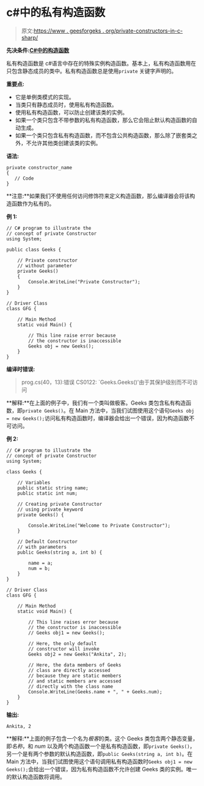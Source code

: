 # c#中的私有构造函数

> 原文:[https://www . geesforgeks . org/private-constructors-in-c-sharp/](https://www.geeksforgeeks.org/private-constructors-in-c-sharp/)

**先决条件:[C#中的构造函数](https://www.geeksforgeeks.org/c-sharp-constructors/)**

私有构造函数是 c#语言中存在的特殊实例构造函数。基本上，私有构造函数用在只包含静态成员的类中。私有构造函数总是使用`private` 关键字声明的。

**重要点:**

*   它是单例类模式的实现。
*   当类只有静态成员时，使用私有构造函数。
*   使用私有构造函数，可以防止创建该类的实例。
*   如果一个类只包含不带参数的私有构造函数，那么它会阻止默认构造函数的自动生成。
*   如果一个类只包含私有构造函数，而不包含公共构造函数，那么除了嵌套类之外，不允许其他类创建该类的实例。

**语法:**

```
private constructor_name
{
   // Code
}

```

**注意:**如果我们不使用任何访问修饰符来定义构造函数，那么编译器会将该构造函数作为私有的。

**例 1:**

```
// C# program to illustrate the
// concept of private Constructor
using System;

public class Geeks {

    // Private constructor
    // without parameter
    private Geeks()
    {
        Console.WriteLine("Private Constructor");
    }
}

// Driver Class
class GFG {

    // Main Method
    static void Main() {

        // This line raise error because
        // the constructor is inaccessible
        Geeks obj = new Geeks();
    }
}
```

**编译时错误:**

> prog.cs(40，13):错误 CS0122: `Geeks.Geeks()'由于其保护级别而不可访问

**解释:**在上面的例子中，我们有一个类叫做极客。Geeks 类包含私有构造函数，即`private Geeks()`。在 Main 方法中，当我们试图使用这个语句`Geeks obj = new Geeks();`访问私有构造函数时，编译器会给出一个错误，因为构造函数不可访问。

**例 2:**

```
// C# program to illustrate the
// concept of private Constructor
using System;

class Geeks {

    // Variables
    public static string name;
    public static int num;

    // Creating private Constructor
    // using private keyword
    private Geeks() {

        Console.WriteLine("Welcome to Private Constructor");
    }

    // Default Constructor
    // with parameters
    public Geeks(string a, int b) {

        name = a;
        num = b;
    }
}

// Driver Class
class GFG {

    // Main Method
    static void Main() {

        // This line raises error because
        // the constructor is inaccessible
        // Geeks obj1 = new Geeks();

        // Here, the only default 
        // constructor will invoke
        Geeks obj2 = new Geeks("Ankita", 2);

        // Here, the data members of Geeks
        // class are directly accessed
        // because they are static members
        // and static members are accessed 
        // directly with the class name
        Console.WriteLine(Geeks.name + ", " + Geeks.num);
    }
}
```

**输出:**

```
Ankita, 2
```

**解释:**上面的例子包含一个名为*极客*的类。这个 Geeks 类包含两个静态变量，即*名称*，和 *num* 以及两个构造函数一个是私有构造函数，即`private Geeks()`，另一个是有两个参数的默认构造函数，即`public Geeks(string a, int b)`。在 Main 方法中，当我们试图使用这个语句调用私有构造函数时`Geeks obj1 = new Geeks();`会给出一个错误，因为私有构造函数不允许创建 Geeks 类的实例。唯一的默认构造函数将调用。